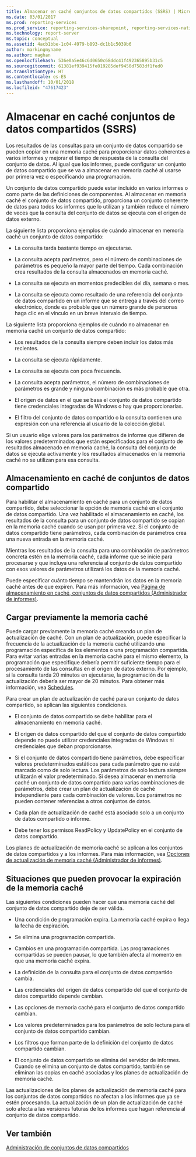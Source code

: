 ```yaml
---
title: Almacenar en caché conjuntos de datos compartidos (SSRS) | Microsoft Docs
ms.date: 03/01/2017
ms.prod: reporting-services
ms.prod_service: reporting-services-sharepoint, reporting-services-native
ms.technology: report-server
ms.topic: conceptual
ms.assetid: 4acb1bbe-1c04-4979-b893-dc1b1c5039b6
author: markingmyname
ms.author: maghan
ms.openlocfilehash: 536e0a5e46c6d0650c68ddc41f492365895b31c5
ms.sourcegitcommit: 61381ef939415fe019285def9450d7583df1fed0
ms.translationtype: HT
ms.contentlocale: es-ES
ms.lasthandoff: 10/01/2018
ms.locfileid: "47617423"
---
```

# <a name="cache-shared-datasets-ssrs"></a>Almacenar en caché conjuntos de datos compartidos (SSRS)
  Los resultados de las consultas para un conjunto de datos compartido se pueden copiar en una memoria caché para proporcionar datos coherentes a varios informes y mejorar el tiempo de respuesta de la consulta del conjunto de datos. Al igual que los informes, puede configurar un conjunto de datos compartido que se va a almacenar en memoria caché al usarse por primera vez o especificando una programación.  
  
 Un conjunto de datos compartido puede estar incluido en varios informes o como parte de las definiciones de componentes. Al almacenar en memoria caché el conjunto de datos compartido, proporciona un conjunto coherente de datos para todos los informes que lo utilizan y también reduce el número de veces que la consulta del conjunto de datos se ejecuta con el origen de datos externo.  
  
 La siguiente lista proporciona ejemplos de cuándo almacenar en memoria caché un conjunto de datos compartido:  
  
-   La consulta tarda bastante tiempo en ejecutarse.  
  
-   La consulta acepta parámetros, pero el número de combinaciones de parámetros es pequeño la mayor parte del tiempo. Cada combinación crea resultados de la consulta almacenados en memoria caché.  
  
-   La consulta se ejecuta en momentos predecibles del día, semana o mes.  
  
-   La consulta se ejecuta como resultado de una referencia del conjunto de datos compartido en un informe que se entrega a través del correo electrónico, donde es probable que un número grande de personas haga clic en el vínculo en un breve intervalo de tiempo.  
  
 La siguiente lista proporciona ejemplos de cuándo no almacenar en memoria caché un conjunto de datos compartido:  
  
-   Los resultados de la consulta siempre deben incluir los datos más recientes.  
  
-   La consulta se ejecuta rápidamente.  
  
-   La consulta se ejecuta con poca frecuencia.  
  
-   La consulta acepta parámetros, el número de combinaciones de parámetros es grande y ninguna combinación es más probable que otra.  
  
-   El origen de datos en el que se basa el conjunto de datos compartido tiene credenciales integradas de Windows o hay que proporcionarlas.  
  
-   El filtro del conjunto de datos compartido o la consulta contienen una expresión con una referencia al usuario de la colección global.  
  
 Si un usuario elige valores para los parámetros de informe que difieren de los valores predeterminados que están especificados para el conjunto de resultados almacenado en memoria caché, la consulta del conjunto de datos se ejecuta activamente y los resultados almacenados en la memoria caché no se utilizan para esa consulta.  
  
## <a name="caching-shared-datasets"></a>Almacenamiento en caché de conjuntos de datos compartido  
 Para habilitar el almacenamiento en caché para un conjunto de datos compartido, debe seleccionar la opción de memoria caché en el conjunto de datos compartido. Una vez habilitado el almacenamiento en caché, los resultados de la consulta para un conjunto de datos compartido se copian en la memoria caché cuando se usan por primera vez. Si el conjunto de datos compartido tiene parámetros, cada combinación de parámetros crea una nueva entrada en la memoria caché.  
  
 Mientras los resultados de la consulta para una combinación de parámetros concreta estén en la memoria caché, cada informe que se inicie para procesarse y que incluya una referencia al conjunto de datos compartido con esos valores de parámetros utilizará los datos de la memoria caché.  
  
 Puede especificar cuánto tiempo se mantendrán los datos en la memoria caché antes de que expiren. Para más información, vea [Página de almacenamiento en caché, conjuntos de datos compartidos &#40;Administrador de informes&#41;](http://msdn.microsoft.com/library/eac372e9-d2a1-48a8-bbe5-09d101df16ea).  
  
## <a name="preloading-the-cache"></a>Cargar previamente la memoria caché  
 Puede cargar previamente la memoria caché creando un plan de actualización de caché. Con un plan de actualización, puede especificar la frecuencia de la actualización de la memoria caché utilizando una programación específica de los elementos o una programación compartida. Para evitar varias entradas en la memoria caché para el mismo elemento, la programación que especifique debería permitir suficiente tiempo para el procesamiento de las consultas en el origen de datos externo. Por ejemplo, si la consulta tarda 20 minutos en ejecutarse, la programación de la actualización debería ser mayor de 20 minutos. Para obtener más información, vea [Schedules](../../reporting-services/subscriptions/schedules.md).  
  
 Para crear un plan de actualización de caché para un conjunto de datos compartido, se aplican las siguientes condiciones.  
  
-   El conjunto de datos compartido se debe habilitar para el almacenamiento en memoria caché.  
  
-   El origen de datos compartido del que el conjunto de datos compartido depende no puede utilizar credenciales integradas de Windows ni credenciales que deban proporcionarse.  
  
-   Si el conjunto de datos compartido tiene parámetros, debe especificar valores predeterminados estáticos para cada parámetro que no esté marcado como de solo lectura. Los parámetros de solo lectura siempre utilizarán el valor predeterminado. Si desea almacenar en memoria caché un conjunto de datos compartido para varias combinaciones de parámetros, debe crear un plan de actualización de caché independiente para cada combinación de valores. Los parámetros no pueden contener referencias a otros conjuntos de datos.  
  
-   Cada plan de actualización de caché está asociado solo a un conjunto de datos compartido o informe.  
  
-   Debe tener los permisos ReadPolicy y UpdatePolicy en el conjunto de datos compartido.  
  
 Los planes de actualización de memoria caché se aplican a los conjuntos de datos compartidos y a los informes. Para más información, vea [Opciones de actualización de memoria caché &#40;Administrador de informes&#41;](http://msdn.microsoft.com/library/227da40c-6bd2-48ec-aa9c-50ce6c1ca3a6).  
  
## <a name="conditions-that-cause-cache-expiration"></a>Situaciones que pueden provocar la expiración de la memoria caché  
 Las siguientes condiciones pueden hacer que una memoria caché del conjunto de datos compartido deje de ser válida.  
  
-   Una condición de programación expira. La memoria caché expira o llega la fecha de expiración.  
  
-   Se elimina una programación compartida.  
  
-   Cambios en una programación compartida. Las programaciones compartidas se pueden pausar, lo que también afecta al momento en que una memoria caché expira.  
  
-   La definición de la consulta para el conjunto de datos compartido cambia.  
  
-   Las credenciales del origen de datos compartido del que el conjunto de datos compartido depende cambian.  
  
-   Las opciones de memoria caché para el conjunto de datos compartido cambian.  
  
-   Los valores predeterminados para los parámetros de solo lectura para el conjunto de datos compartido cambian.  
  
-   Los filtros que forman parte de la definición del conjunto de datos compartido cambian.  
  
-   El conjunto de datos compartido se elimina del servidor de informes. Cuando se elimina un conjunto de datos compartido, también se eliminan las copias en caché asociadas y los planes de actualización de memoria caché.  
  
 Las actualizaciones de los planes de actualización de memoria caché para los conjuntos de datos compartidos no afectan a los informes que ya se estén procesando. La actualización de un plan de actualización de caché solo afecta a las versiones futuras de los informes que hagan referencia al conjunto de datos compartido.  
  
## <a name="see-also"></a>Ver también  
 [Administración de conjuntos de datos compartidos](../../reporting-services/report-data/manage-shared-datasets.md)  
  
  
